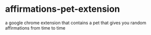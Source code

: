 # affirmations-pet-extension
 a google chrome extension that contains a pet that gives you random affirmations from time to time
